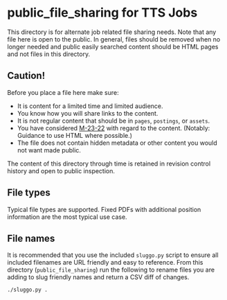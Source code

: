 # public_file_sharing for TTS Jobs

This directory is for alternate job related file sharing needs. Note that any
file here is open to the public. In general, files should be removed when no longer
needed and public easily searched content should be HTML pages and not files
in this directory.

## Caution!

Before you place a file here make sure:

* It is content for a limited time and limited audience.
* You know how you will share links to the content.
* It is not regular content that should be in `pages`, `postings`, or `assets`.
* You have considered [M-23-22](https://www.whitehouse.gov/omb/management/ofcio/delivering-a-digital-first-public-experience/)
  with regard to the content. (Notably: Guidance to use HTML where possible.)
* The file does not contain hidden metadata or other content you would not want
  made public.

The content of this directory through time is retained in revision control
history and open to public inspection.

## File types

Typical file types are supported. Fixed PDFs with additional position information
are the most typical use case.

## File names

It is recommended that you use the included `sluggo.py` script to ensure all
included filenames are URL friendly and easy to reference.
From this directory (`public_file_sharing`) run the following to rename
files you are adding to slug friendly names and return a CSV diff of changes.

~~~sh
./sluggo.py .
~~~
